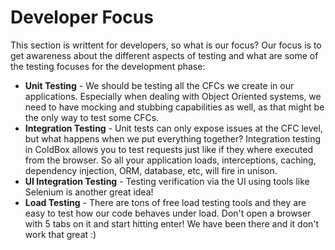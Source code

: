 # Developer Focus

This section is writtent for developers, so what is our focus? Our focus is to get awareness about the different aspects of testing and what are some of the testing focuses for the development phase:

* **Unit Testing** - We should be testing all the CFCs we create in our applications. Especially when dealing with Object Oriented systems, we need to have mocking and stubbing capabilities as well, as that might be the only way to test some CFCs.
* **Integration Testing** - Unit tests can only expose issues at the CFC level, but what happens when we put everything together? Integration testing in ColdBox allows you to test requests just like if they where executed from the browser. So all your application loads, interceptions, caching, dependency injection, ORM, database, etc, will fire in unison.
* **UI Integration Testing** - Testing verification via the UI using tools like Selenium is another great idea!
* **Load Testing** - There are tons of free load testing tools and they are easy to test how our code behaves under load. Don't open a browser with 5 tabs on it and start hitting enter! We have been there and it don't work that great :\)

